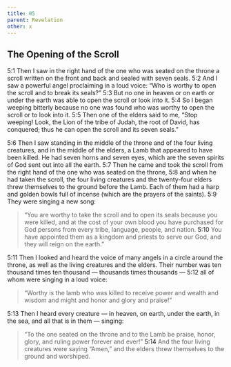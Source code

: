 ```yaml
---
title: 05
parent: Revelation
other: x
---
```


## The Opening of the Scroll

<a name="5:1">5:1</a> Then I saw in the right hand of the one who was seated on the throne a scroll written on the front and back and sealed with seven seals. <a name="5:2">5:2</a> And I saw a powerful angel proclaiming in a loud voice: “Who is worthy to open the scroll and to break its seals?” <a name="5:3">5:3</a> But no one in heaven or on earth or under the earth was able to open the scroll or look into it. <a name="5:4">5:4</a> So I began weeping bitterly because no one was found who was worthy to open the scroll or to look into it. <a name="5:5">5:5</a> Then one of the elders said to me, “Stop weeping! Look, the Lion of the tribe of Judah, the root of David, has conquered; thus he can open the scroll and its seven seals.”

<a name="5:6">5:6</a> Then I saw standing in the middle of the throne and of the four living creatures, and in the middle of the elders, a Lamb that appeared to have been killed. He had seven horns and seven eyes, which are the seven spirits of God sent out into all the earth. <a name="5:7">5:7</a> Then he came and took the scroll from the right hand of the one who was seated on the throne, <a name="5:8">5:8</a> and when he had taken the scroll, the four living creatures and the twenty-four elders threw themselves to the ground before the Lamb. Each of them had a harp and golden bowls full of incense (which are the prayers of the saints). <a name="5:9">5:9</a> They were singing a new song:

> “You are worthy to take the scroll
> and to open its seals
> because you were killed,
> and at the cost of your own blood you have purchased for God
> persons from every tribe, language, people, and nation.
> <a name="5:10">5:10</a> You have appointed them as a kingdom and priests to serve our God, and they will reign on the earth.”

<a name="5:11">5:11</a> Then I looked and heard the voice of many angels in a circle around the throne, as well as the living creatures and the elders. Their number was ten thousand times ten thousand — thousands times thousands — <a name="5:12">5:12</a> all of whom were singing in a loud voice:

> “Worthy is the lamb who was killed
> to receive power and wealth
> and wisdom and might
> and honor and glory and praise!”

<a name="5:13">5:13</a> Then I heard every creature — in heaven, on earth, under the earth, in the sea, and all that is in them — singing:

> “To the one seated on the throne and to the Lamb
> be praise, honor, glory, and ruling power forever and ever!”
> <a name="5:14">5:14</a> And the four living creatures were saying “Amen,” and the elders threw themselves to the ground and worshiped.
